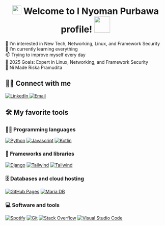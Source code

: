 <h1 align="center">
<img src="https://media.giphy.com/media/hvRJCLFzcasrR4ia7z/giphy.gif" width="28">
Welcome to I Nyoman Purbawa profile! <img src="https://media.giphy.com/media/12oufCB0MyZ1Go/giphy.gif" width="50">
</h1>


👀 I’m interested in New Tech, Networking, Linux, and Framework Security  
🌱 I’m currently learning everything  
📫 Trying to improve myself every day  
🥅 2025 Goals: Expert in Linux, Networking, and Framework Security  
💞️ Ni Made Riska Pramudita


## 🙋‍♂️ Connect with me


<!-- Badges template -->
<p align="">
  <a href="https://www.linkedin.com/in/i-nyoman-purbawa-b506b22a0/">
    <img alt="LinkedIn" title="LinkedIn" src="https://img.shields.io/badge/-LinkedIn-0077B5?style=for-the-badge&logo=linkedin&logoColor=white"/>
  </a>
  <a href="mailto:inyomanpurbawa4@gmail.com">
    <img alt="Email" title="Email" src="https://img.shields.io/badge/-Email-D14836?style=for-the-badge&logo=gmail&logoColor=white"/>
  </a>
</p>




## 🛠️ My favorite tools

### 👨‍💻 Programming languages

<p>
    <a href="#"><img alt="Python" src="https://img.shields.io/badge/Python-3776AB?logo=python&logoColor=fff"></a>
    <a href="#"><img alt="Javascript" src="https://img.shields.io/badge/JavaScript-F7DF1E?logo=javascript&logoColor=000"></a>
    <a href="#"><img alt="Kotlin" src="https://img.shields.io/badge/Kotlin-%237F52FF.svg?logo=kotlin&logoColor=white"></a>
</p>


### 🧰 Frameworks and libraries

<p>
    <a href="#"><img alt="Django" src="https://img.shields.io/badge/Django-%23092E20.svg?logo=django&logoColor=white"></a>
    <a href="#"><img alt="Tailwind" src="https://img.shields.io/badge/Tailwind%20CSS-%2338B2AC.svg?logo=tailwind-css&logoColor=white"></a>
    <a href="#"><img alt="Tailwind" src="https://img.shields.io/badge/Bootstrap-7952B3?logo=bootstrap&logoColor=fff"></a>
</p>


### 🗄️ Databases and cloud hosting

<p>
    <a href="#"><img alt="GitHub Pages" src="https://img.shields.io/badge/GitHub%20Pages-%23327FC7.svg?logo=github&logoColor=white"></a>
    <a href="#"><img alt="Maria DB" src="https://img.shields.io/badge/MariaDB-003545?logo=mariadb&logoColor=white"></a>
</p>



### 💻 Software and tools

<p>
    <a href="#"><img alt="Spotify" src="https://img.shields.io/badge/Spotify-0078d7.svg?logo=spotify&logoColor=white"></a>
    <a href="#"><img alt="Git" src="https://img.shields.io/badge/Git%20-%23F05033.svg?logo=git&logoColor=white"></a>
    <a href="#"><img alt="Stack Overflow" src="https://img.shields.io/badge/-Stack%20Overflow-FE7A16?logo=stack-overflow&logoColor=white"></a>
    <a href="#"><img alt="Visual Studio Code" src="https://img.shields.io/badge/Visual%20Studio%20Code-0078d7.svg?logo=visual-studio-code&logoColor=white"></a>
</p>















